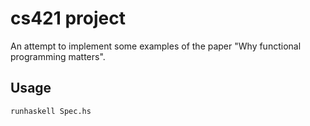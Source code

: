 # cs421 project

An attempt to implement some examples of the paper "Why functional programming matters".

## Usage
```
runhaskell Spec.hs
```
